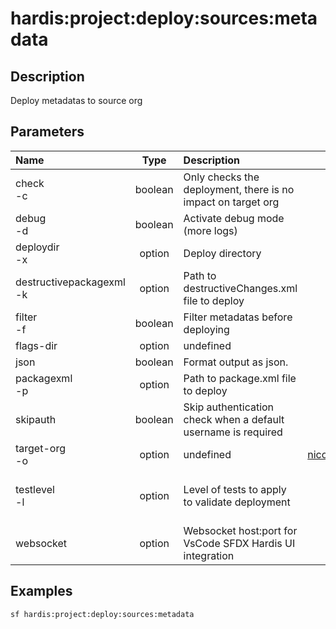 <!-- This file has been generated with command 'sf hardis:doc:plugin:generate'. Please do not update it manually or it may be overwritten -->
# hardis:project:deploy:sources:metadata

## Description

Deploy metadatas to source org

## Parameters

| Name                         |  Type   | Description                                                   |             Default             | Required |                                Options                                 |
|:-----------------------------|:-------:|:--------------------------------------------------------------|:-------------------------------:|:--------:|:----------------------------------------------------------------------:|
| check<br/>-c                 | boolean | Only checks the deployment, there is no impact on target org  |                                 |          |                                                                        |
| debug<br/>-d                 | boolean | Activate debug mode (more logs)                               |                                 |          |                                                                        |
| deploydir<br/>-x             | option  | Deploy directory                                              |                .                |          |                                                                        |
| destructivepackagexml<br/>-k | option  | Path to destructiveChanges.xml file to deploy                 |                                 |          |                                                                        |
| filter<br/>-f                | boolean | Filter metadatas before deploying                             |                                 |          |                                                                        |
| flags-dir                    | option  | undefined                                                     |                                 |          |                                                                        |
| json                         | boolean | Format output as json.                                        |                                 |          |                                                                        |
| packagexml<br/>-p            | option  | Path to package.xml file to deploy                            |                                 |          |                                                                        |
| skipauth                     | boolean | Skip authentication check when a default username is required |                                 |          |                                                                        |
| target-org<br/>-o            | option  | undefined                                                     | <nicolas.vuillamy@cloudity.com> |          |                                                                        |
| testlevel<br/>-l             | option  | Level of tests to apply to validate deployment                |          RunLocalTests          |          | NoTestRun<br/>RunSpecifiedTests<br/>RunLocalTests<br/>RunAllTestsInOrg |
| websocket                    | option  | Websocket host:port for VsCode SFDX Hardis UI integration     |                                 |          |                                                                        |

## Examples

```shell
sf hardis:project:deploy:sources:metadata
```


